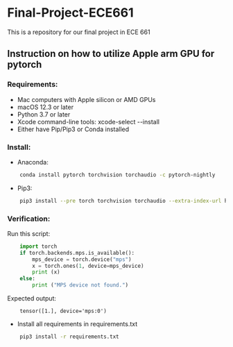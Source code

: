 # Final-Project-ECE661
This is a repository for our final project in ECE 661

## Instruction on how to utilize Apple arm GPU for pytorch
### Requirements:
- Mac computers with Apple silicon or AMD GPUs
- macOS 12.3 or later
- Python 3.7 or later
- Xcode command-line tools: xcode-select --install
- Either have Pip/Pip3 or Conda installed
### Install:
- Anaconda:
```bash
    conda install pytorch torchvision torchaudio -c pytorch-nightly
```
- Pip3:
```bash
    pip3 install --pre torch torchvision torchaudio --extra-index-url https://download.pytorch.org/whl/nightly/cpu
```

### Verification:
Run this script:
```python
    import torch
    if torch.backends.mps.is_available():
        mps_device = torch.device("mps")
        x = torch.ones(1, device=mps_device)
        print (x)
    else:
        print ("MPS device not found.")
```

Expected output:
```
    tensor([1.], device='mps:0')
```

- Install all requirements in requirements.txt
```bash
    pip3 install -r requirements.txt
```